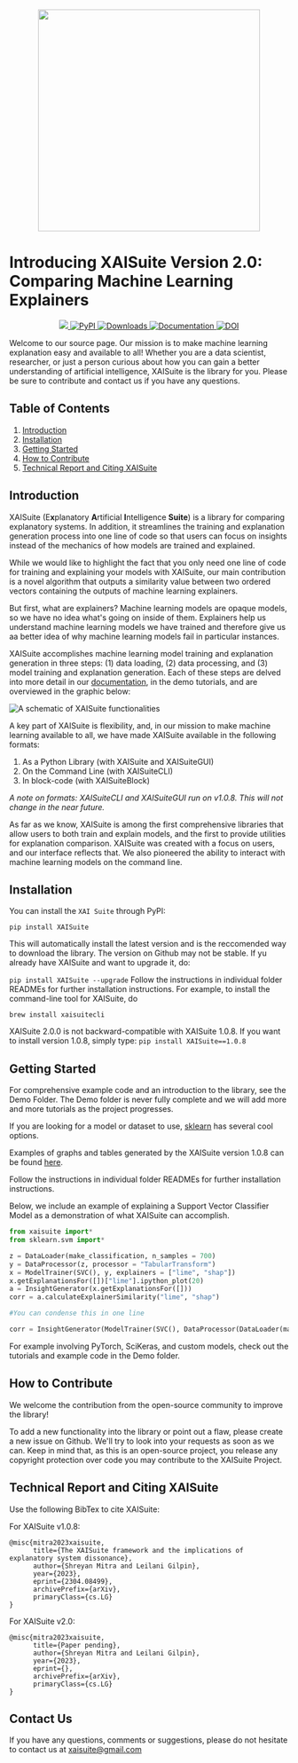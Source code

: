 <p align="center">
    <br>
    <img src="https://user-images.githubusercontent.com/66180831/209478341-a1b4d80b-dbcb-448c-a3e0-109e27590ec5.png" width="400"/>
    <br>
<p>

# Introducing XAISuite Version 2.0: Comparing Machine Learning Explainers


<div align="center">
  <a href="#">
  <img src="https://img.shields.io/badge/Python-3.7, 3.8, 3.9, 3.10-blue">
  </a>
  
  <a href="https://pypi.python.org/pypi/XAISuite">
  <img alt="PyPI" src="https://img.shields.io/pypi/v/XAISuite"/>
  </a>
  
  <a href="https://pepy.tech/project/XAISuite">
  <img alt="Downloads" src="https://static.pepy.tech/badge/xaisuite">   
  </a>
  
  <a href="https://github.com/11301858/XAISuite">
  <img alt="Documentation" src="https://github.com/11301858/XAISuite/actions/workflows/docs.yml/badge.svg"/>
  </a>
  
  
  <a href="https://arxiv.org/abs/2304.08499">
  <img alt="DOI" src="https://zenodo.org/badge/DOI/10.48550/ARXIV.2304.08499.svg"/>
  </a>

</div>

Welcome to our source page. Our mission is to make machine learning explanation easy and available to all! Whether you are a data scientist, researcher, or just a person curious about how you can gain a better understanding of artificial intelligence, XAISuite is the library for you. Please be sure to contribute and contact us if you have any questions. 

## Table of Contents
1. [Introduction](#introduction)
2. [Installation](#installation)
3. [Getting Started](#getting-started)
4. [How to Contribute](#how-to-contribute)
5. [Technical Report and Citing XAISuite](#technical-report-and-citing-xaisuite)


## Introduction

XAISuite (E<b>x</b>planatory <b>A</b>rtificial <b>I</b>ntelligence <b>Suite</b>) is a library for comparing explanatory systems. In addition, it streamlines the training and explanation generation process into one line of code so that users can focus on insights instead of the mechanics of how models are trained and explained. 

While we would like to highlight the fact that you only need one line of code for training and explaining your models with XAISuite, our main contribution is a novel algorithm that outputs a similarity value between two ordered vectors containing the outputs of machine learning explainers. 

But first, what are explainers? Machine learning models are opaque models, so we have no idea what's going on inside of them. Explainers help us understand machine learning models we have trained and therefore give us aa better idea of why machine learning models fail in particular instances.

XAISuite accomplishes machine learning model training and explanation generation in three steps: (1) data loading, (2) data processing, and (3) model training and explanation generation. Each of these steps are delved into more detail in our [documentation](https://11301858.github.io/XAISuite), in the demo tutorials, and are overviewed in the graphic below: 


![A schematic of XAISuite functionalities](https://github.com/11301858/XAISuite/assets/66180831/b45ca3b3-10d3-458a-a2c6-6d25bc5abbd8)


A key part of XAISuite is flexibility, and, in our mission to make machine learning available to all, we have made XAISuite available in the following formats:

1. As a Python Library (with XAISuite and XAISuiteGUI)
2. On the Command Line (with XAISuiteCLI)
3. In block-code (with XAISuiteBlock)


*A note on formats: XAISuiteCLI and XAISuiteGUI run on v1.0.8. This will not change in the near future.* 


As far as we know, XAISuite is among the first comprehensive libraries that allow users to both train and explain models, and the first to provide utilities for explanation comparison. XAISuite was created with a focus on users, and our interface reflects that. We also pioneered the ability to interact with machine learning models on the command line.


## Installation

You can install the ``XAI Suite`` through PyPI:

``
pip install XAISuite
``

This will automatically install the latest version and is the reccomended way to download the library. The version on Github may not be stable. If yu already have XAISuite and want to upgrade it, do:

``
pip install XAISuite --upgrade
``
Follow the instructions in individual folder READMEs for further installation instructions. For example, to install the command-line tool for XAISuite, do


``
brew install xaisuitecli
``

XAISuite 2.0.0 is not backward-compatible with XAISuite 1.0.8. If you want to install version 1.0.8, simply type:
``
pip install XAISuite==1.0.8
``

## Getting Started

For comprehensive example code and an introduction to the library, see the Demo Folder. The Demo folder is never fully complete and we will add more and more tutorials as the project progresses.

If you are looking for a model or dataset to use, [sklearn](https://scikit-learn.org/stable/) has several cool options.

Examples of graphs and tables generated by the XAISuite version 1.0.8 can be found [here](https://drive.google.com/drive/u/2/folders/10t4_GYDPJl2sM9hDOuezbum-yqKpN4fc).

Follow the instructions in individual folder READMEs for further installation instructions.

Below, we include an example of explaining a Support Vector Classifier Model as a demonstration of what XAISuite can accomplish.

```python
from xaisuite import*
from sklearn.svm import*

z = DataLoader(make_classification, n_samples = 700)
y = DataProcessor(z, processor = "TabularTransform")
x = ModelTrainer(SVC(), y, explainers = ["lime", "shap"])
x.getExplanationsFor([])["lime"].ipython_plot(20)
a = InsightGenerator(x.getExplanationsFor([]))
corr = a.calculateExplainerSimilarity("lime", "shap")

#You can condense this in one line

corr = InsightGenerator(ModelTrainer(SVC(), DataProcessor(DataLoader(make_classification, n_samples = 700) , processor = "TabularTransform"), explainers = ["lime", "shap"]).getExplanationsFor([])).calculateExplainerSimilarity("lime", "shap")
```

For example involving PyTorch, SciKeras, and custom models, check out the tutorials and example code in the Demo folder. 

## How to Contribute

We welcome the contribution from the open-source community to improve the library!

To add a new functionality into the library or point out a flaw, please create a new issue on Github. We'll try to look into your requests as soon as we can. Keep in mind that, as this is an open-source project, you release any copyright protection over code you may contribute to the XAISuite Project.

## Technical Report and Citing XAISuite
Use the following BibTex to cite XAISuite:

For XAISuite v1.0.8:
```
@misc{mitra2023xaisuite,
      title={The XAISuite framework and the implications of explanatory system dissonance}, 
      author={Shreyan Mitra and Leilani Gilpin},
      year={2023},
      eprint={2304.08499},
      archivePrefix={arXiv},
      primaryClass={cs.LG}
}
```
For XAISuite v2.0:
```
@misc{mitra2023xaisuite,
      title={Paper pending}, 
      author={Shreyan Mitra and Leilani Gilpin},
      year={2023},
      eprint={},
      archivePrefix={arXiv},
      primaryClass={cs.LG}
}
```


## Contact Us
If you have any questions, comments or suggestions, please do not hesitate to contact us at xaisuite@gmail.com 
